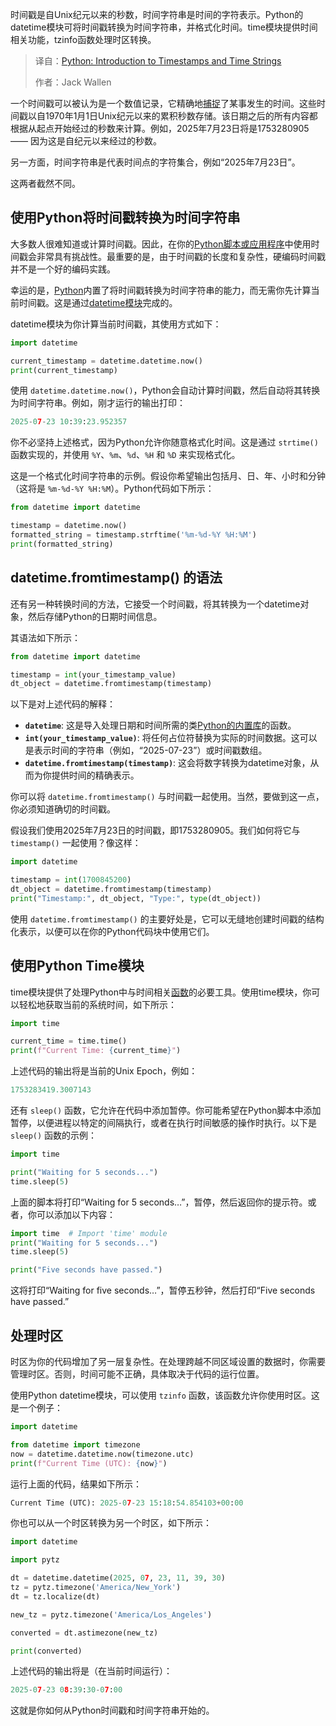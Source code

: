 <!--
title: Python时间戳与时间字符串导论
cover: https://cdn.thenewstack.io/media/2025/07/e2a92eea-chris-santi-svaadidohu0-unsplash.jpg
summary: 时间戳是自Unix纪元以来的秒数，时间字符串是时间的字符表示。Python的datetime模块可将时间戳转换为时间字符串，并格式化时间。time模块提供时间相关功能，tzinfo函数处理时区转换。
-->

时间戳是自Unix纪元以来的秒数，时间字符串是时间的字符表示。Python的datetime模块可将时间戳转换为时间字符串，并格式化时间。time模块提供时间相关功能，tzinfo函数处理时区转换。

> 译自：[Python: Introduction to Timestamps and Time Strings](https://thenewstack.io/python-introduction-to-timestamps-and-time-strings/)
> 
> 作者：Jack Wallen

一个时间戳可以被认为是一个数值记录，它精确地[捕捉](https://thenewstack.io/convert-timestamps-to-strings-like-a-python-pro/)了某事发生的时间。这些时间戳以自1970年1月1日Unix纪元以来的累积秒数存储。该日期之后的所有内容都根据从起点开始经过的秒数来计算。例如，2025年7月23日将是1753280905 —— 因为这是自纪元以来经过的秒数。

另一方面，时间字符串是代表时间点的字符集合，例如“2025年7月23日”。

这两者截然不同。

## 使用Python将时间戳转换为时间字符串

大多数人很难知道或计算时间戳。因此，在你的[Python脚本或应用程序](https://thenewstack.io/native-python-tutorial/)中使用时间戳会非常具有挑战性。最重要的是，由于时间戳的长度和复杂性，硬编码时间戳并不是一个好的编码实践。

幸运的是，[Python](https://thenewstack.io/decode-any-python-code-with-this-5-step-method/)内置了将时间戳转换为时间字符串的能力，而无需你先计算当前时间戳。这是通过[datetime模块](https://docs.python.org/3/library/datetime.html)完成的。

datetime模块为你计算当前时间戳，其使用方式如下：

```py
import datetime

current_timestamp = datetime.datetime.now()
print(current_timestamp)
```

使用 `datetime.datetime.now()`，Python会自动计算时间戳，然后自动将其转换为时间字符串。例如，刚才运行的输出打印：

```py
2025-07-23 10:39:23.952357
```

你不必坚持上述格式，因为Python允许你随意格式化时间。这是通过 `strtime()` 函数实现的，并使用 `%Y`、`%m`、`%d`、`%H` 和 `%D` 来实现格式化。

这是一个格式化时间字符串的示例。假设你希望输出包括月、日、年、小时和分钟（这将是 `%m-%d-%Y %H:%M`）。Python代码如下所示：

```py
from datetime import datetime

timestamp = datetime.now()
formatted_string = timestamp.strftime('%m-%d-%Y %H:%M')
print(formatted_string)
```

## datetime.fromtimestamp() 的语法

还有另一种转换时间的方法，它接受一个时间戳，将其转换为一个datetime对象，然后存储Python的日期时间信息。

其语法如下所示：

```py
from datetime import datetime

timestamp = int(your_timestamp_value)
dt_object = datetime.fromtimestamp(timestamp)
```

以下是对上述代码的解释：

*   **`datetime`**: 这是导入处理日期和时间所需的类[Python的内置库](https://thenewstack.io/5-python-libraries-every-data-engineer-should-know/)的函数。
*   **`int(your_timestamp_value)`**: 将任何占位符替换为实际的时间数据。这可以是表示时间的字符串（例如，“2025-07-23”）或时间戳数组。
*   **`datetime.fromtimestamp(timestamp)`**: 这会将数字转换为datetime对象，从而为你提供时间的精确表示。

你可以将 `datetime.fromtimestamp()` 与时间戳一起使用。当然，要做到这一点，你必须知道确切的时间戳。

假设我们使用2025年7月23日的时间戳，即1753280905。我们如何将它与 `timestamp()` 一起使用？像这样：

```py
import datetime

timestamp = int(1700845200)
dt_object = datetime.fromtimestamp(timestamp)
print("Timestamp:", dt_object, "Type:", type(dt_object))
```

使用 `datetime.fromtimestamp()` 的主要好处是，它可以无缝地创建时间戳的结构化表示，以便可以在你的Python代码块中使用它们。

## 使用Python Time模块

time模块提供了处理Python中与时间相关[函数](https://thenewstack.io/so-much-more-python-for-beginners-functions/)的必要工具。使用time模块，你可以轻松地获取当前的系统时间，如下所示：

```py
import time

current_time = time.time()
print(f"Current Time: {current_time}")
```

上述代码的输出将是当前的Unix Epoch，例如：

```py
1753283419.3007143
```

还有 `sleep()` 函数，它允许在代码中添加暂停。你可能希望在Python脚本中添加暂停，以便进程以特定的间隔执行，或者在执行时间敏感的操作时执行。以下是 `sleep()` 函数的示例：

```py
import time

print("Waiting for 5 seconds...")
time.sleep(5)
```

上面的脚本将打印“Waiting for 5 seconds…”，暂停，然后返回你的提示符。或者，你可以添加以下内容：

```py
import time  # Import 'time' module
print("Waiting for 5 seconds...")
time.sleep(5)

print("Five seconds have passed.")
```

这将打印“Waiting for five seconds…”，暂停五秒钟，然后打印“Five seconds have passed.”

## 处理时区

时区为你的代码增加了另一层复杂性。在处理跨越不同区域设置的数据时，你需要管理时区。否则，时间可能不正确，具体取决于代码的运行位置。

使用Python datetime模块，可以使用 `tzinfo` 函数，该函数允许你使用时区。这是一个例子：

```py
import datetime

from datetime import timezone
now = datetime.datetime.now(timezone.utc)
print(f"Current Time (UTC): {now}")
```

运行上面的代码，结果如下所示：

```py
Current Time (UTC): 2025-07-23 15:18:54.854103+00:00
```

你也可以从一个时区转换为另一个时区，如下所示：

```py
import datetime

import pytz

dt = datetime.datetime(2025, 07, 23, 11, 39, 30)
tz = pytz.timezone('America/New_York')
dt = tz.localize(dt)

new_tz = pytz.timezone('America/Los_Angeles')

converted = dt.astimezone(new_tz)

print(converted)
```

上述代码的输出将是（在当前时间运行）：

```py
2025-07-23 08:39:30-07:00
```

这就是你如何从Python时间戳和时间字符串开始的。
